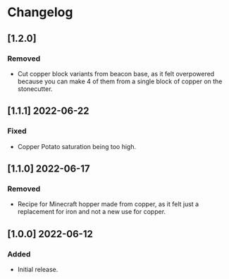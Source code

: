 # Changelog

## [1.2.0]

### Removed
- Cut copper block variants from beacon base, as it felt overpowered because you can make 4 of them from a single block of copper on the stonecutter.

## [1.1.1] 2022-06-22

### Fixed
- Copper Potato saturation being too high.

## [1.1.0] 2022-06-17

### Removed
- Recipe for Minecraft hopper made from copper, as it felt just a replacement for iron and not a new use for copper. 

## [1.0.0] 2022-06-12

### Added
- Initial release.

